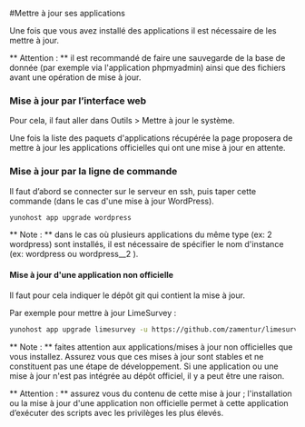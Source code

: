 #Mettre à jour ses applications

Une fois que vous avez installé des applications il est nécessaire de les mettre à jour. 

** Attention : ** il est recommandé de faire une sauvegarde de la base de donnée (par exemple via l'application phpmyadmin) ainsi que des fichiers avant une opération de mise à jour.

### Mise à jour par l’interface web
Pour cela, il faut aller dans Outils > Mettre à jour le système.

Une fois la liste des paquets d'applications récupérée la page proposera de mettre à jour les applications officielles qui ont une mise à jour en attente.

### Mise à jour par la ligne de commande
Il faut d’abord se connecter sur le serveur en ssh, puis taper cette commande (dans le cas d'une mise à jour WordPress).
```bash
yunohost app upgrade wordpress
```
** Note : ** dans le cas où plusieurs applications du même type (ex: 2 wordpress) sont installés, il est nécessaire de spécifier le nom d'instance (ex: wordpress ou wordpress__2 ).

#### Mise à jour d'une application non officielle
Il faut pour cela indiquer le dépôt git qui contient la mise à jour. 

Par exemple pour mettre à jour LimeSurvey :
```bash
yunohost app upgrade limesurvey -u https://github.com/zamentur/limesurvey_ynh
```

** Note : ** faites attention aux applications/mises à jour non officielles que vous installez. Assurez vous que ces mises à jour sont stables et ne constituent pas une étape de développement. Si une application ou une mise à jour n'est pas intégrée au dépôt officiel, il y a peut être une raison.

** Attention : ** assurez vous du contenu de cette mise à jour ; l'installation ou la mise à jour d'une application non officielle permet à cette application d’exécuter des scripts avec les privilèges les plus élevés.
